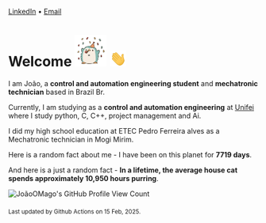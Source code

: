 [LinkedIn](https://www.linkedin.com/in/joão-pedro-gozzoli-b95641301/) &bull;
[Email](joaopedrogozzoli@gmail.com)

# Welcome <img src="happy.gif" height="64px" /> <img src="wave.gif" height="32px" />

I am João, a  **control and automation engineering student** and **mechatronic technician** based in Brazil Br.

Currently, I am studying as a **control and automation engineering** at [Unifei](https://unifei.edu.br) where I study python, C, C++, project management and Ai.

I did my high school education at ETEC Pedro Ferreira alves as a Mechatronic technician in Mogi Mirim.

Here is a random fact about me - I have been on this planet for **7719 days**.

And here is a just a random fact -  **In a lifetime, the average house cat spends approximately 10,950 hours purring**.

![JoãoOMago's GitHub Profile View Count](https://komarev.com/ghpvc/?username=JoaoOMago)

<sub>Last updated by Github Actions on 15 Feb, 2025.</sub>
